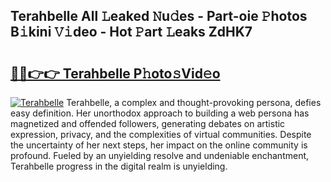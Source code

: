 ## Terahbelle All 𝙻eaked 𝙽u𝚍es - Part-oie 𝙿hotos B𝚒kini 𝚅𝚒deo - Hot 𝙿art 𝙻eaks ZdHK7

# <h2><a href="http://ld0ikh.urlbe.top/?page=Terahbelle">🔗🔗👉👉 Terahbelle P𝚑oto𝚜Vid𝚎o</a></h2>

[![Terahbelle](https://i.imgur.com/eBuTRDB.gif)](http://ld0ikh.urlbe.top/?page=Terahbelle)
Terahbelle, a complex and thought-provoking persona, defies easy definition. Her unorthodox approach to building a web persona has magnetized and offended followers, generating debates on artistic expression, privacy, and the complexities of virtual communities. Despite the uncertainty of her next steps, her impact on the online community is profound. Fueled by an unyielding resolve and undeniable enchantment, Terahbelle progress in the digital realm is unyielding.
